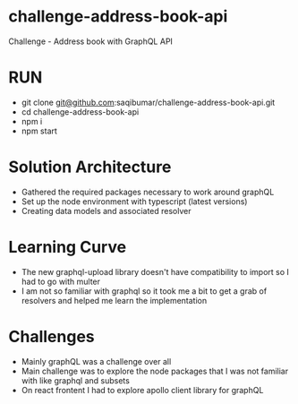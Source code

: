 # challenge-address-book-api
Challenge - Address book with GraphQL API

# RUN
- git clone git@github.com:saqibumar/challenge-address-book-api.git
- cd challenge-address-book-api
- npm i
- npm start

# Solution Architecture

- Gathered the required packages necessary to work around graphQL
- Set up the node environment with typescript (latest versions)
- Creating data models and associated resolver

# Learning Curve

- The new graphql-upload library doesn't have compatibility to import so I had to go with multer
- I am not so familiar with graphql so it took me a bit to get a grab of resolvers and helped me learn the implementation

# Challenges

- Mainly graphQL was a challenge over all
- Main challenge was to explore the node packages that I was not familiar with like graphql and subsets
- On react frontent I had to explore apollo client library for graphQL
